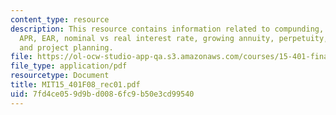 ```yaml
---
content_type: resource
description: This resource contains information related to compunding, discounting,
  APR, EAR, nominal vs real interest rate, growing annuity, perpetuity, auto loan,
  and project planning.
file: https://ol-ocw-studio-app-qa.s3.amazonaws.com/courses/15-401-finance-theory-i-fall-2008/7fd4ce059d9bd0086fc9b50e3cd99540_MIT15_401F08_rec01.pdf
file_type: application/pdf
resourcetype: Document
title: MIT15_401F08_rec01.pdf
uid: 7fd4ce05-9d9b-d008-6fc9-b50e3cd99540
---
```

